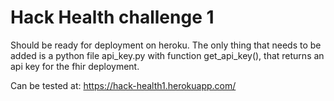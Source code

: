 # Hack Health challenge 1

Should be ready for deployment on heroku. The only thing that needs to be added is a python file api_key.py with function get_api_key(), that returns an api key for the fhir deployment.

Can be tested at: https://hack-health1.herokuapp.com/
